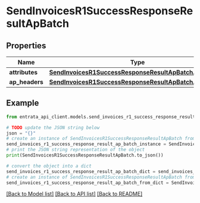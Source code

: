 # SendInvoicesR1SuccessResponseResultApBatch


## Properties

Name | Type | Description | Notes
------------ | ------------- | ------------- | -------------
**attributes** | [**SendInvoicesR1SuccessResponseResultApBatchAttributes**](SendInvoicesR1SuccessResponseResultApBatchAttributes.md) |  | [optional] 
**ap_headers** | [**SendInvoicesR1SuccessResponseResultApBatchApHeaders**](SendInvoicesR1SuccessResponseResultApBatchApHeaders.md) |  | [optional] 

## Example

```python
from entrata_api_client.models.send_invoices_r1_success_response_result_ap_batch import SendInvoicesR1SuccessResponseResultApBatch

# TODO update the JSON string below
json = "{}"
# create an instance of SendInvoicesR1SuccessResponseResultApBatch from a JSON string
send_invoices_r1_success_response_result_ap_batch_instance = SendInvoicesR1SuccessResponseResultApBatch.from_json(json)
# print the JSON string representation of the object
print(SendInvoicesR1SuccessResponseResultApBatch.to_json())

# convert the object into a dict
send_invoices_r1_success_response_result_ap_batch_dict = send_invoices_r1_success_response_result_ap_batch_instance.to_dict()
# create an instance of SendInvoicesR1SuccessResponseResultApBatch from a dict
send_invoices_r1_success_response_result_ap_batch_from_dict = SendInvoicesR1SuccessResponseResultApBatch.from_dict(send_invoices_r1_success_response_result_ap_batch_dict)
```
[[Back to Model list]](../README.md#documentation-for-models) [[Back to API list]](../README.md#documentation-for-api-endpoints) [[Back to README]](../README.md)


